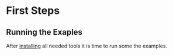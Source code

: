 # First Steps

## Running the Exaples
After [installing](installation.md) all needed tools it is time to run some the examples.
